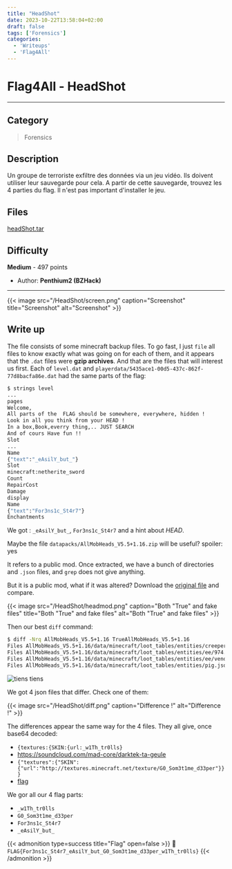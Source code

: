 ```yaml
---
title: "HeadShot"
date: 2023-10-22T13:58:04+02:00
draft: false
tags: ['Forensics']
categories:
  - 'Writeups'
  - 'Flag4All'
---
```


# Flag4All - HeadShot
---

## Category

> Forensics

## Description

Un groupe de terroriste exfiltre des données via un jeu vidéo. Ils doivent utiliser leur sauvegarde pour cela. A partir de cette sauvegarde, trouvez les 4 parties du flag. Il n'est pas important d'installer le jeu.

## Files

[headShot.tar](https://ctfd.flag4all.sh/files/7379772026f7dae22376571d239b5239/headShot.tar.gz?token=eyJ1c2VyX2lkIjoxMTIsInRlYW1faWQiOm51bGwsImZpbGVfaWQiOjMxOH0.ZTUOPw.6FXd_EmJfzC42znDu4PMCy7AEp8)

## Difficulty

**Medium** - 497 points

- Author: **Penthium2 (BZHack)**
---

{{< image src="/HeadShot/screen.png" caption="Screenshot" title="Screenshot" alt="Screenshot" >}}

## Write up

The file consists of some minecraft backup files. To go fast, I just ``file`` all files to know exactly what was going on for each of them, and it appears that the `.dat` files were **gzip archives**.
And that are the files that will interest us first. Each of ``level.dat`` and `playerdata/5435ace1-00d5-437c-862f-77d8bacfa86e.dat` had the same parts of the flag:

```bash
$ strings level
...
pages
Welcome,
All parts of the  FLAG should be somewhere, everywhere, hidden !
Look in all you think from your HEAD !
In a box,Book,everry thing,.. JUST SEARCH
And of cours Have fun !!
Slot
...
Name
{"text":"_eAsilY_but_"}
Slot
minecraft:netherite_sword
Count
RepairCost
Damage
display
Name
{"text":"For3ns1c_St4r7"}
Enchantments
```

We got : ``_eAsilY_but_``, `For3ns1c_St4r7` and a hint about *HEAD*.

Maybe the file ``datapacks/AllMobHeads_V5.5+1.16.zip`` will be useful? spoiler: yes

It refers to a public mod. Once extracted, we have a bunch of directories and ``.json`` files, and `grep` does not give anything.

But it is a public mod, what if it was altered? Download the [original file](https://www.curseforge.com/minecraft/customization/all-mob-heads-fr/files/3077877) and compare.

{{< image src="/HeadShot/headmod.png" caption="Both \"True\" and fake files" title="Both \"True\" and fake files" alt="Both \"True\" and fake files" >}}

Then our best ``diff`` command:
```bash
$ diff -Nrq AllMobHeads_V5.5+1.16 TrueAllMobHeads_V5.5+1.16
Files AllMobHeads_V5.5+1.16/data/minecraft/loot_tables/entities/creeper.json and TrueAllMobHeads_V5.5+1.16/data/minecraft/loot_tables/entities/creeper.json differ
Files AllMobHeads_V5.5+1.16/data/minecraft/loot_tables/entities/ee/974.json and TrueAllMobHeads_V5.5+1.16/data/minecraft/loot_tables/entities/ee/974.json differ
Files AllMobHeads_V5.5+1.16/data/minecraft/loot_tables/entities/ee/venom.json and TrueAllMobHeads_V5.5+1.16/data/minecraft/loot_tables/entities/ee/venom.json differ
Files AllMobHeads_V5.5+1.16/data/minecraft/loot_tables/entities/pig.json and TrueAllMobHeads_V5.5+1.16/data/minecraft/loot_tables/entities/pig.json differ
```

![tiens tiens](https://c.tenor.com/gVHHuzDLos8AAAAC/tenor.gif)

We got 4 json files that differ. Check one of them:

{{< image src="/HeadShot/diff.png" caption="Difference !" alt="Difference !" >}}

The differences appear the same way for the 4 files. They all give, once base64 decoded:

- ``{textures:{SKIN:{url:_w1Th_tr0lls}``
- https://soundcloud.com/mad-core/darktek-ta-geule
- ``{"textures":{"SKIN":{"url":"http://textures.minecraft.net/texture/G0_Som3t1me_d33per"}}}``
- [flag](https://www.youtube.com/watch?v=dQw4w9WgXcQ)

We gor all our 4 flag parts:
- ``_w1Th_tr0lls``
- ``G0_Som3t1me_d33per``
- ``For3ns1c_St4r7``
- ``_eAsilY_but_``

{{< admonition type=success title="Flag" open=false >}}
:triangular_flag_on_post: `FLAG{For3ns1c_St4r7_eAsilY_but_G0_Som3t1me_d33per_w1Th_tr0lls}`
{{< /admonition >}}

